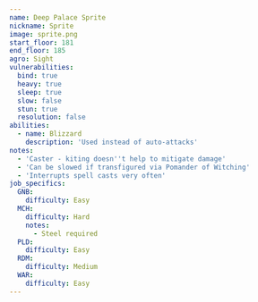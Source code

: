 ```yaml
---
name: Deep Palace Sprite
nickname: Sprite
image: sprite.png
start_floor: 181
end_floor: 185
agro: Sight
vulnerabilities:
  bind: true
  heavy: true
  sleep: true
  slow: false
  stun: true
  resolution: false
abilities:
  - name: Blizzard
    description: 'Used instead of auto-attacks'
notes:
  - 'Caster - kiting doesn''t help to mitigate damage'
  - 'Can be slowed if transfigured via Pomander of Witching'
  - 'Interrupts spell casts very often'
job_specifics:
  GNB:
    difficulty: Easy
  MCH:
    difficulty: Hard
    notes:
      - Steel required
  PLD:
    difficulty: Easy
  RDM:
    difficulty: Medium
  WAR:
    difficulty: Easy
---
```

